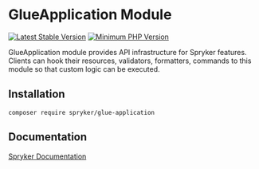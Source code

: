 # GlueApplication Module
[![Latest Stable Version](https://poser.pugx.org/spryker/glue-application/v/stable.svg)](https://packagist.org/packages/spryker/glue-application)
[![Minimum PHP Version](https://img.shields.io/badge/php-%3E%3D%208.2-8892BF.svg)](https://php.net/)

GlueApplication module provides API infrastructure for Spryker features. Clients can hook their resources, validators, formatters, commands to this module so that custom logic can be executed.
## Installation

```
composer require spryker/glue-application
```

## Documentation

[Spryker Documentation](https://docs.spryker.com)
